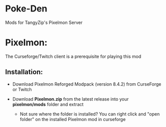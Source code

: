 # Poke-Den
Mods for TangyZip's Pixelmon Server

# Pixelmon:

The Curseforge/Twitch client is a prerequisite for playing this mod

## Installation:

* Download Pixelmon Reforged Modpack (version 8.4.2) from CurseForge or Twitch

* Download **Pixelmon.zip** from the latest release into your **pixelmon/mods** folder and extract

  * Not sure where the folder is installed? You can right click and "open folder" on the installed Pixelmon mod in curseforge
